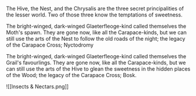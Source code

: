 The Hive, the Nest, and the Chrysalis are the three secret principalities of the lesser world. Two of those three know the temptations of sweetness.

The bright-winged, dark-winged Glaeterfleoge-kind called themselves the Moth's spawn. They are gone now, like all the Carapace-kinds, but we can still use the arts of the Nest to follow the old roads of the night; the legacy of the Carapace Cross; Nyctodromy

The bright-winged, dark-winged Glaeterfleoge-kind called themselves the Grail's favourlings. They are gone now, like all the Carapace-kinds, but we can still use the arts of the Hive to glean the sweetness in the hidden places of the Wood; the legacy of the Carapace Cross; Bosk.

![[Insects & Nectars.png]]